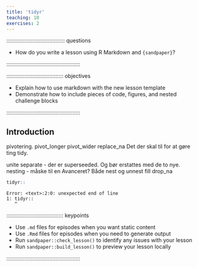 ```yaml
---
title: 'tidyr'
teaching: 10
exercises: 2
---
```


:::::::::::::::::::::::::::::::::::::: questions 

- How do you write a lesson using R Markdown and `{sandpaper}`?

::::::::::::::::::::::::::::::::::::::::::::::::

::::::::::::::::::::::::::::::::::::: objectives

- Explain how to use markdown with the new lesson template
- Demonstrate how to include pieces of code, figures, and nested challenge blocks

::::::::::::::::::::::::::::::::::::::::::::::::

## Introduction
pivotering.
pivot_longer
pivot_wider
replace_na
Det der skal til for at gøre ting tidy. 

unite
separate - der er superseeded. Og bør erstattes med de to nye.
nesting - måske til en Avanceret? Både nest og unnest
fill
drop_na


``` r
tidyr::
```

``` error
Error: <text>:2:0: unexpected end of line
1: tidyr::
   ^
```



::::::::::::::::::::::::::::::::::::: keypoints 

- Use `.md` files for episodes when you want static content
- Use `.Rmd` files for episodes when you need to generate output
- Run `sandpaper::check_lesson()` to identify any issues with your lesson
- Run `sandpaper::build_lesson()` to preview your lesson locally

::::::::::::::::::::::::::::::::::::::::::::::::

